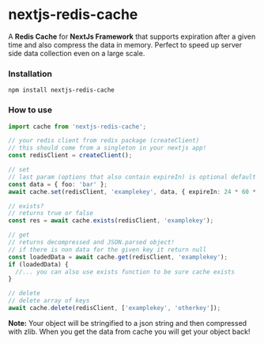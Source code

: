 # nextjs-redis-cache

A **Redis Cache** for **NextJs Framework** that supports expiration after a given time and also compress the data in memory. Perfect to speed up server side data collection even on a large scale.

### Installation

```
npm install nextjs-redis-cache
```

### How to use

```ts
import cache from 'nextjs-redis-cache';

// your redis client from redis package (createClient)
// this should come from a singleton in your nextjs app!
const redisClient = createClient();

// set
// last param (options that also contain expireIn) is optional default is that it never expires!
const data = { foo: 'bar' };
await cache.set(redisClient, 'examplekey', data, { expireIn: 24 * 60 * 60 });

// exists?
// returns true or false
const res = await cache.exists(redisClient, 'examplekey');

// get
// returns decompressed and JSON.parsed object!
// if there is non data for the given key it return null
const loadedData = await cache.get(redisClient, 'examplekey');
if (loadedData) {
  //... you can also use exists function to be sure cache exists
}

// delete
// delete array of keys
await cache.delete(redisClient, ['examplekey', 'otherkey']);
```

**Note:** Your object will be stringified to a json string and then compressed with zlib. When you get the data from cache you will get your object back!

